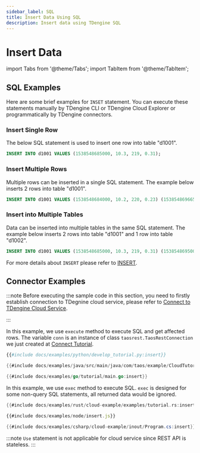 ```yaml
---
sidebar_label: SQL
title: Insert Data Using SQL
description: Insert data using TDengine SQL
---
```


# Insert Data

import Tabs from '@theme/Tabs';
import TabItem from '@theme/TabItem';

## SQL Examples

Here are some brief examples for `INSET` statement. You can execute these statements manually by TDengine CLI or TDengine Cloud Explorer or programmatically by TDengine connectors. 

### Insert Single Row

The below SQL statement is used to insert one row into table "d1001".

```sql
INSERT INTO d1001 VALUES (1538548685000, 10.3, 219, 0.31);
```

### Insert Multiple Rows

Multiple rows can be inserted in a single SQL statement. The example below inserts 2 rows into table "d1001".

```sql
INSERT INTO d1001 VALUES (1538548684000, 10.2, 220, 0.23) (1538548696650, 10.3, 218, 0.25);
```

### Insert into Multiple Tables

Data can be inserted into multiple tables in the same SQL statement. The example below inserts 2 rows into table "d1001" and 1 row into table "d1002".

```sql
INSERT INTO d1001 VALUES (1538548685000, 10.3, 219, 0.31) (1538548695000, 12.6, 218, 0.33) d1002 VALUES (1538548696800, 12.3, 221, 0.31);
```

For more details about `INSERT` please refer to [INSERT](https://docs.tdengine.com/cloud/taos-sql/insert).


## Connector Examples

:::note
Before executing the sample code in this section, you need to firstly establish connection to TDegnine cloud service, please refer to [Connect to TDengine Cloud Service](../../programming/connect/).

:::

<Tabs>
<TabItem value="python" label="Python">

In this example, we use `execute` method to execute SQL and get affected rows. The variable `conn` is an instance of class  `taosrest.TaosRestConnection` we just created at [Connect Tutorial](../../programming/connect/python#connect).

```python
{{#include docs/examples/python/develop_tutorial.py:insert}}
```
</TabItem>
<TabItem value="java" label="Java">

```java
{{#include docs/examples/java/src/main/java/com/taos/example/CloudTutorial.java:insert}}
```

</TabItem>
<TabItem value="go" label="Go">

```go
{{#include docs/examples/go/tutorial/main.go:insert}}
```

</TabItem>
<TabItem value="rust" label="Rust">

In this example, we use `exec` method to execute SQL. `exec` is designed for some non-query SQL statements, all returned data would be ignored.

```rust
{{#include docs/examples/rust/cloud-example/examples/tutorial.rs:insert}}
```

</TabItem>
<TabItem value="node" label="Node.js">

```javascript
{{#include docs/examples/node/insert.js}}
```

</TabItem>

<TabItem value="C#" label="C#">

```C#
{{#include docs/examples/csharp/cloud-example/inout/Program.cs:insert}}
```

</TabItem>

</Tabs>

:::note
`Use` statement is not applicable for cloud service since REST API is stateless.
:::